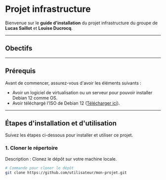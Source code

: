 # Projet infrastructure

Bienvenue sur le **guide d'installation** du projet infrastructure du groupe de **Lucas Saillot** et **Louise Ducrocq**.

---

## Obectifs

---

## Prérequis

Avant de commencer, assurez-vous d'avoir les éléments suivants :

- Avoir un logiciel de virtualisation ou un serveur pour pouvoir installer Debian 12 comme OS.
- Avoir téléchargé l'ISO de Debian 12 ([Télécharger ici](https://www.debian.org/download)).

---

## Étapes d'installation et d'utilisation

Suivez les étapes ci-dessous pour installer et utiliser ce projet.

### 1. Cloner le répertoire

Description : Clonez le dépôt sur votre machine locale.

```bash
# Commande pour cloner le dépôt
git clone https://github.com/utilisateur/mon-projet.git
